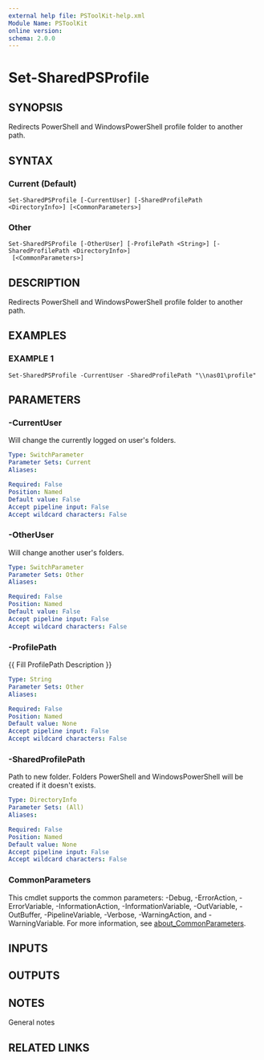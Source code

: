 ```yaml
---
external help file: PSToolKit-help.xml
Module Name: PSToolKit
online version:
schema: 2.0.0
---
```


# Set-SharedPSProfile

## SYNOPSIS
Redirects PowerShell and WindowsPowerShell profile folder to another path.

## SYNTAX

### Current (Default)
```
Set-SharedPSProfile [-CurrentUser] [-SharedProfilePath <DirectoryInfo>] [<CommonParameters>]
```

### Other
```
Set-SharedPSProfile [-OtherUser] [-ProfilePath <String>] [-SharedProfilePath <DirectoryInfo>]
 [<CommonParameters>]
```

## DESCRIPTION
Redirects PowerShell and WindowsPowerShell profile folder to another path.

## EXAMPLES

### EXAMPLE 1
```
Set-SharedPSProfile -CurrentUser -SharedProfilePath "\\nas01\profile"
```

## PARAMETERS

### -CurrentUser
Will change the currently logged on user's folders.

```yaml
Type: SwitchParameter
Parameter Sets: Current
Aliases:

Required: False
Position: Named
Default value: False
Accept pipeline input: False
Accept wildcard characters: False
```

### -OtherUser
Will change another user's folders.

```yaml
Type: SwitchParameter
Parameter Sets: Other
Aliases:

Required: False
Position: Named
Default value: False
Accept pipeline input: False
Accept wildcard characters: False
```

### -ProfilePath
{{ Fill ProfilePath Description }}

```yaml
Type: String
Parameter Sets: Other
Aliases:

Required: False
Position: Named
Default value: None
Accept pipeline input: False
Accept wildcard characters: False
```

### -SharedProfilePath
Path to new folder.
Folders PowerShell and WindowsPowerShell will be created if it doesn't exists.

```yaml
Type: DirectoryInfo
Parameter Sets: (All)
Aliases:

Required: False
Position: Named
Default value: None
Accept pipeline input: False
Accept wildcard characters: False
```

### CommonParameters
This cmdlet supports the common parameters: -Debug, -ErrorAction, -ErrorVariable, -InformationAction, -InformationVariable, -OutVariable, -OutBuffer, -PipelineVariable, -Verbose, -WarningAction, and -WarningVariable. For more information, see [about_CommonParameters](http://go.microsoft.com/fwlink/?LinkID=113216).

## INPUTS

## OUTPUTS

## NOTES
General notes

## RELATED LINKS
